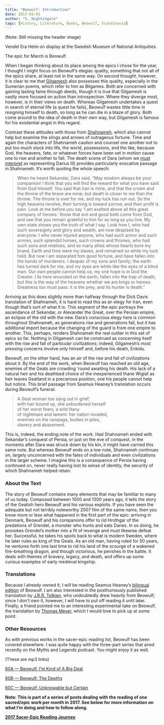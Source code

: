 ```yaml
---
title: "Beowulf: Introduction"
date: 2017-03-01
author: "S. Nightingale"
tags: [History, Literature, Books, Beowulf, Scandinavia]
---
```


(Note: Still missing the header image)

Vendel Era Helm on display at the Swedish Museum of National Antiquities.

The epic for March is Beowulf.

When I began thinking about its place among the epics I chose for the year, I thought I might focus on Beowulf’s elegiac quality, something that not all of the epics share, at least not in the same way. On second thought, however, it is clear to me that [Gilgamesh](blog/he-who-saw-the-deep-the-epic-of-gilgamesh-3b434d97155d#.pwzrrxhrp) also possesses this quality, especially in the Sumerian poems, which refer to him as Bilgames. Both are concerned with gaining lasting fame through deeds, though it is true that Gilgamesh is vastly more focused on action than introspection. Where they diverge most, however, is in their views on death. Whereas Gilgamesh undertakes a quest in search of eternal life (a quest he fails), Beowulf wastes little time in resigning himself to death, so long as he can die in a blaze of glory. Both come around to the idea of death in their own way, but Gilgamesh is famous for his existential angst in this regard.

Contrast these attitudes with those from [Shahnameh](blog/shahnameh), which also cannot help but examine the slings and arrows of outrageous fortune. Time and again the characters of Shahnameh caution and counsel one another not to put too much stock into life, the world, possessions, and the like, because God, the heavens, fate, or whatever forces have been set in motion cause one to rise and another to fall. The death scene of Dara (whom we [must interpret](blog/shahnameh-alternative-takes-update-and-historial-perspective) as representing Darius III) provides particularly evocative passage in Shahnameh. It’s worth quoting the whole speech:
> When he heard Sekandar, Dara said, “May wisdom always be your companion! I think that you will find the reward for what you have said from God himself. You said that Iran is mine, and that the crown and the throne of the brave are mine; but death is closer to me than the throne. The throne is over for me, and my luck has run out. So the high heavens revolve; their turning is toward sorrow, and their profit is pain. Look at me before you say ‘I am exalted above all this great company of heroes.’ Know that evil and good both come from God, and see that you remain grateful to him for as long as you live. My own state shows you the truth of what I say. Look how I, who had such sovereignty and glory and wealth, am now despised by everyone. I who never injured anyone, who had such armor and such armies, such splendid horses, such crowns and thrones, who had such sons and relatives, and so many allies whose hearts bore my brand. Earth and time were my slaves, and remained so while my luck held. But now I am separated fom good fortune, and have fallen into the hands of murderers. I despair of my sons and family; the earth has turned dark for me, and my eyes are white like the eyes of a blind man. Our own people cannot help us; my one hope is in God the Creator. I lie here wounded on the earth, fallen into the trap of death, but this is the way of the heavens whether we are kings or heroes. Greatness too must pass: it is the prey, and its hunter is death.”

Arriving as this does slightly more than halfway through the Dick Davis translation of Shahnameh, it is hard to read this as an elegy for Iran, even though that’s sort of what it is. This segment of the epic portrays the ascendance of Sekandar, or Alexander the Great, over the Persian empire, an eclipse of the old with the new. Dara’s conscious elegy here is common throughout Shahnameh, as generations rise and generations fall, but it has additional import because the changing of the guard is from one empire to another. This, perhaps, renders Shahnameh the real outlier in this set of epics so far. Nothing in Gilgamesh can be construed as concerning itself with the rise and fall of particular civilizations; indeed, Gilgamesh’s most pressing concerns involve only himself and, before his death, Enkidu.

Beowulf, on the other hand, has an air of the rise and fall of civilizations about it. By the end of the work, when Beowulf has reached an old age, enemies of the Geats are crowding ‘round awaiting his death. His lack of a natural heir and his deathbed choice of the inexperienced thane Wiglaf as heir leaves Geatland in a precarious position, one his people cannot help but notice. This brief passage from Seamus Heaney’s translation occurs during Beowulf’s funeral:
> A Geat woman too sang out in grief;  
with hair bound up, she unburdened herself  
of her worst fears, a wild litany  
of nightmare and lament: her nation invaded,  
enemies on the rampage, bodies in piles,  
slavery and abasement.

This is, indeed, the ending note of the work. Had Shahnameh ended with Sekandar’s conquest of Persia, or just on the eve of conquest, in the moments after Dara was struck down by his kin, it might have carried this same note. But whereas Beowulf ends on a low note, Shahnameh continues on, largely unconcerned with the fates of individuals and even civilizations in the larger scheme. I imagine this is a consequence of Persia having continued on, never really having lost its sense of identity, the security of which Shahnameh helped retain.

### About the Text

The story of Beowulf contains many elements that may be familiar to many of us today. Composed between 1000 and 1300 years ago, it tells the story of the Geatish hero Beowulf and his various exploits. If you have seen the adequate but not terribly noteworthy 2007 film of the same name, then you know more or less what happened in the first part of the epic: arriving in Denmark, Beowulf and his companions offer to rid Hrothgar of the predations of Grendel, a monster who hunts and eats Danes. In so doing, he provokes Grendel’s mother into a fit of revenge and must likewise defeat her. Successful, he takes his spoils back to what is modern Sweden, where he later rules as king of the Geats. As an old man, having ruled for 50 years, he ventures forth one last time to rid his land of the scourge of a wakened fire-breathing dragon, and though victorious, he perishes in the battle. It deals with themes of bravery, legacy, and death, and offers up some curious examples of early medieval kingship.

### Translations

Because I already owned it, I will be reading Seamus Heaney’s [bilingual edition](https://www.amazon.com/Beowulf-New-Verse-Translation-Bilingual/dp/0393320979/) of Beowulf. I am also interested in the posthumously published translation by [J.R.R. Tolkien](https://www.amazon.com/Beowulf-Translation-Commentary-J-R-R-Tolkien/dp/0544570308/), who undoubtedly drew heavily from Beowulf; since I don’t own it, however, I will have to put off reading it until later. Finally, a friend pointed me to an interesting experimental take on Beowulf, the translation by [Thomas Meyer](https://www.amazon.com/Beowulf-Translation-Thomas-Meyer/dp/0615612652/), which I would love to pick up at some point.

### Other Resources

As with previous works in the sacer-epic reading list, Beowulf has been covered elsewhere. I was quite happy with the three-part series that aired recently on the Myths and Legends podcast. You might enjoy it as well.

(These are mp3 links)

[60A — Beowulf: I’m Kind of A Big Deal](https://dts.podtrac.com/redirect.mp3/traffic.libsyn.com/secure/mythpodcast/MaL60A.mp3)

[60B — Beowulf: The Depths](https://dts.podtrac.com/redirect.mp3/traffic.libsyn.com/secure/mythpodcast/MaL60B.mp3)

[60C — Beowulf: Unknowable but Certain](https://dts.podtrac.com/redirect.mp3/traffic.libsyn.com/secure/mythpodcast/MaL60C.mp3)

**Note: This is part of a series of posts dealing with the reading of one sacred/epic work per month in 2017. See below for more information on what I’m doing and how to follow along.**

[**2017 Sacer-Epic Reading Journey**](https://medium.com/@snightingale/2017-sacer-epic-reading-journey-51f28d6e02a5)

